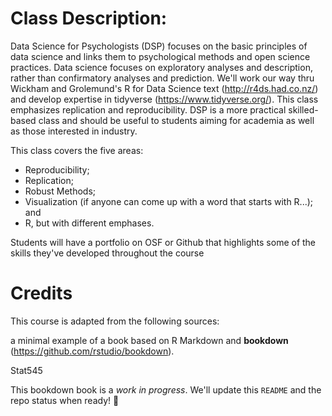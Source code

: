 


# Class Description:

Data Science for Psychologists (DSP) focuses on the basic principles of data science and links them to psychological methods and open science practices. Data science focuses on exploratory analyses and description, rather than confirmatory analyses and prediction. We'll work our way thru Wickham and Grolemund's R for Data Science text (http://r4ds.had.co.nz/) and develop expertise in tidyverse (https://www.tidyverse.org/). This class emphasizes replication and reproducibility. DSP is a more practical skilled-based class and should be useful to students aiming for academia as well as those interested in industry. 

This class covers the five areas:
+ Reproducibility;
+ Replication;
+ Robust Methods;
+ Visualization (if anyone can come up with a word that starts with R...); and
+ R, but with different emphases.

Students will have a portfolio on OSF or Github that highlights some of the skills they've developed throughout the course




# Credits
This course is adapted from the following sources: 

a minimal example of a book based on R Markdown and **bookdown** (https://github.com/rstudio/bookdown).

Stat545


This bookdown book is a *work in progress*. We'll update this `README` and the repo status when ready! :rocket:
